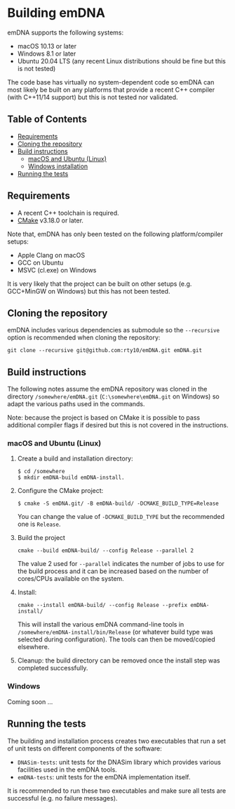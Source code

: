 # Building emDNA
emDNA supports the following systems:

- macOS 10.13 or later
- Windows 8.1 or later
- Ubuntu 20.04 LTS (any recent Linux distributions should be fine but this is not tested)

The code base has virtually no system-dependent code so emDNA can most likely be built on any platforms that provide a recent C++ compiler (with C++11/14 support) but this is not tested nor validated.


## Table of Contents
- [Requirements](#requirements)
- [Cloning the repository](#cloning-the-repository)
- [Build instructions](#build-instructions)
    * [macOS and Ubuntu (Linux)](#macos-and-ubuntu--linux-)
    * [Windows installation](#windows-installation)
- [Running the tests](#running-the-tests)


## Requirements
- A recent C++ toolchain is required.
- [CMake](https://cmake.org/) v3.18.0 or later.

Note that, emDNA has only been tested on the following platform/compiler setups:

- Apple Clang on macOS
- GCC on Ubuntu
- MSVC (cl.exe) on Windows

It is very likely that the project can be built on other setups (e.g. GCC+MinGW on Windows) but this has not been tested.


## Cloning the repository
emDNA includes various dependencies as submodule so the `--recursive` option is recommended when cloning the repository:

```
git clone --recursive git@github.com:rty10/emDNA.git emDNA.git
```


## Build instructions
The following notes assume the emDNA repository was cloned in the directory `/somewhere/emDNA.git` (`C:\somewhere\emDNA.git` on Windows) so adapt the various paths used in the commands.

Note: because the project is based on CMake it is possible to pass additional compiler flags if desired but this is not covered in the instructions.

### macOS and Ubuntu (Linux)
1. Create a build and installation directory:

    ```
    $ cd /somewhere
    $ mkdir emDNA-build emDNA-install.
    ```

2. Configure the CMake project:

    ```
    $ cmake -S emDNA.git/ -B emDNA-build/ -DCMAKE_BUILD_TYPE=Release
    ```

    You can change the value of `-DCMAKE_BUILD_TYPE` but the recommended one is `Release`.

3. Build the project

    ```
    cmake --build emDNA-build/ --config Release --parallel 2
    ```

    The value 2 used for `--parallel` indicates the number of jobs to use for the build process and it can be increased based on the number of cores/CPUs available on the system.

4. Install:

    ```
    cmake --install emDNA-build/ --config Release --prefix emDNA-install/
    ```

    This will install the various emDNA command-line tools in `/somewhere/emDNA-install/bin/Release` (or whatever build type was selected during configuration). The tools can then be moved/copied elsewhere.

5. Cleanup: the build directory can be removed once the install step was completed successfully.

### Windows
Coming soon ...


## Running the tests
The building and installation process creates two executables that run a set of unit tests on different components of the software:

- `DNASim-tests`: unit tests for the DNASim library which provides various facilities used in the emDNA tools.
- `emDNA-tests`: unit tests for the emDNA implementation itself.

It is recommended to run these two executables and make sure all tests are successful (e.g. no failure messages).
